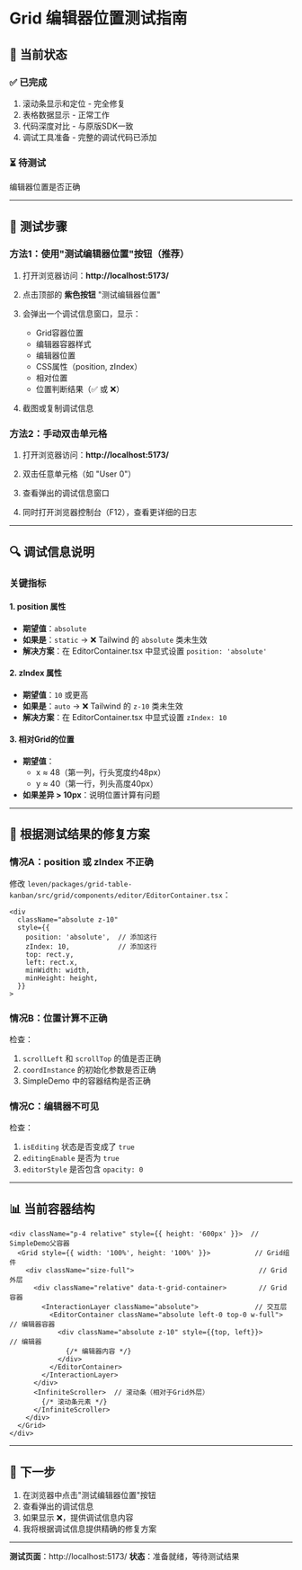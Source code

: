 # Grid 编辑器位置测试指南

## 🎯 当前状态

### ✅ 已完成
1. 滚动条显示和定位 - 完全修复
2. 表格数据显示 - 正常工作
3. 代码深度对比 - 与原版SDK一致
4. 调试工具准备 - 完整的调试代码已添加

### ⏳ 待测试
编辑器位置是否正确

---

## 📝 测试步骤

### 方法1：使用"测试编辑器位置"按钮（推荐）

1. 打开浏览器访问：**http://localhost:5173/**

2. 点击顶部的 **紫色按钮** "测试编辑器位置"

3. 会弹出一个调试信息窗口，显示：
   - Grid容器位置
   - 编辑器容器样式
   - 编辑器位置
   - CSS属性（position, zIndex）
   - 相对位置
   - 位置判断结果（✅ 或 ❌）

4. 截图或复制调试信息

### 方法2：手动双击单元格

1. 打开浏览器访问：**http://localhost:5173/**

2. 双击任意单元格（如 "User 0"）

3. 查看弹出的调试信息窗口

4. 同时打开浏览器控制台（F12），查看更详细的日志

---

## 🔍 调试信息说明

### 关键指标

#### 1. position 属性
- **期望值**：`absolute`
- **如果是**：`static` → ❌ Tailwind 的 `absolute` 类未生效
- **解决方案**：在 EditorContainer.tsx 中显式设置 `position: 'absolute'`

#### 2. zIndex 属性  
- **期望值**：`10` 或更高
- **如果是**：`auto` → ❌ Tailwind 的 `z-10` 类未生效
- **解决方案**：在 EditorContainer.tsx 中显式设置 `zIndex: 10`

#### 3. 相对Grid的位置
- **期望值**：
  - x ≈ 48（第一列，行头宽度约48px）
  - y ≈ 40（第一行，列头高度40px）
- **如果差异 > 10px**：说明位置计算有问题

---

## 🔧 根据测试结果的修复方案

### 情况A：position 或 zIndex 不正确

修改 `leven/packages/grid-table-kanban/src/grid/components/editor/EditorContainer.tsx`：

```tsx
<div
  className="absolute z-10"
  style={{
    position: 'absolute',  // 添加这行
    zIndex: 10,            // 添加这行
    top: rect.y,
    left: rect.x,
    minWidth: width,
    minHeight: height,
  }}
>
```

### 情况B：位置计算不正确

检查：
1. `scrollLeft` 和 `scrollTop` 的值是否正确
2. `coordInstance` 的初始化参数是否正确
3. SimpleDemo 中的容器结构是否正确

### 情况C：编辑器不可见

检查：
1. `isEditing` 状态是否变成了 `true`
2. `editingEnable` 是否为 `true`
3. `editorStyle` 是否包含 `opacity: 0`

---

## 📊 当前容器结构

```tsx
<div className="p-4 relative" style={{ height: '600px' }}>  // SimpleDemo父容器
  <Grid style={{ width: '100%', height: '100%' }}>           // Grid组件
    <div className="size-full">                               // Grid外层
      <div className="relative" data-t-grid-container>        // Grid容器  
        <InteractionLayer className="absolute">              // 交互层
          <EditorContainer className="absolute left-0 top-0 w-full">  // 编辑器容器
            <div className="absolute z-10" style={{top, left}}>        // 编辑器
              {/* 编辑器内容 */}
            </div>
          </EditorContainer>
        </InteractionLayer>
      </div>
      <InfiniteScroller>  // 滚动条（相对于Grid外层）
        {/* 滚动条元素 */}
      </InfiniteScroller>
    </div>
  </Grid>
</div>
```

---

## 🎯 下一步

1. 在浏览器中点击"测试编辑器位置"按钮
2. 查看弹出的调试信息
3. 如果显示 ❌，提供调试信息内容
4. 我将根据调试信息提供精确的修复方案

---

**测试页面**：http://localhost:5173/
**状态**：准备就绪，等待测试结果


